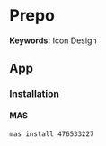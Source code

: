 # Prepo

**Keywords:** Icon Design

## App

### Installation

#### MAS

```sh
mas install 476533227
```
